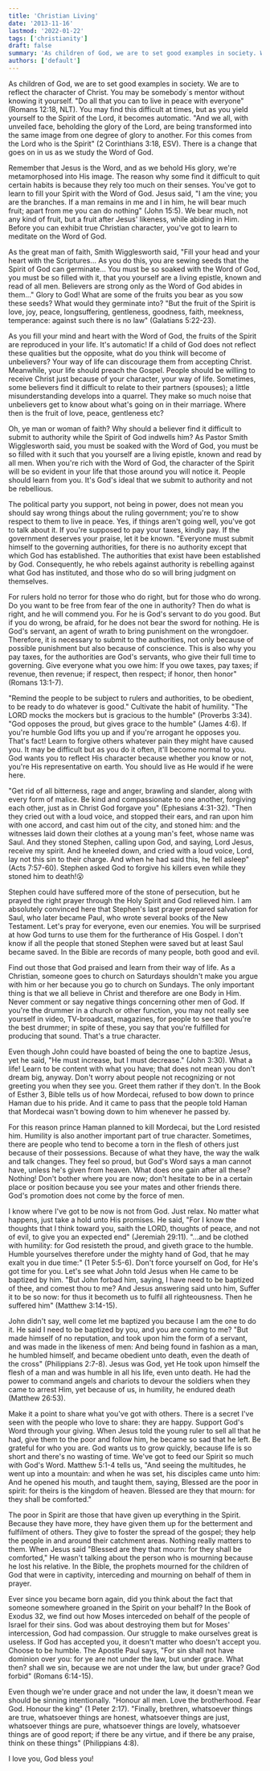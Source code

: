 ```yaml
---
title: 'Christian Living'
date: '2013-11-16'
lastmod: '2022-01-22'
tags: ['christianity']
draft: false
summary: 'As children of God, we are to set good examples in society. We are to reflect the character of Christ. You may be somebody`s mentor without knowing it. "Do all that you can to live in peace with everyone" (Romans 12:18, NLT).'
authors: ['default']
---
```


As children of God, we are to set good examples in society. We are to reflect the character of Christ. You may be somebody`s mentor without knowing it yourself. "Do all that you can to live in peace with everyone" (Romans 12:18, NLT). You may find this difficult at times, but as you yield yourself to the Spirit of the Lord, it becomes automatic. "And we all, with unveiled face, beholding the glory of the Lord, are being transformed into the same image from one degree of glory to another. For this comes from the Lord who is the Spirit" (2 Corinthians 3:18, ESV). There is a change that goes on in us as we study the Word of God.

Remember that Jesus is the Word, and as we behold His glory, we're metamorphosed into His image. The reason why some find it difficult to quit certain habits is because they rely too much on their senses. You've got to learn to fill your Spirit with the Word of God. Jesus said, "I am the vine; you are the branches. If a man remains in me and I in him, he will bear much fruit; apart from me you can do nothing" (John 15:5). We bear much, not any kind of fruit, but a fruit after Jesus' likeness, while abiding in Him. Before you can exhibit true Christian character, you've got to learn to meditate on the Word of God.

As the great man of faith, Smith Wigglesworth said, "Fill your head and your heart with the Scriptures... As you do this, you are sewing seeds that the Spirit of God can germinate... You must be so soaked with the Word of God, you must be so filled with it, that you yourself are a living epistle, known and read of all men. Believers are strong only as the Word of God abides in them..." Glory to God! What are some of the fruits you bear as you sow these seeds? What would they germinate into? "But the fruit of the Spirit is love, joy, peace, longsuffering, gentleness, goodness, faith, meekness, temperance: against such there is no law" (Galatians 5:22-23).

As you fill your mind and heart with the Word of God, the fruits of the Spirit are reproduced in your life. It's automatic! If a child of God does not reflect these qualities but the opposite, what do you think will become of unbelievers? Your way of life can discourage them from accepting Christ. Meanwhile, your life should preach the Gospel. People should be willing to receive Christ just because of your character, your way of life. Sometimes, some believers find it difficult to relate to their partners (spouses); a little misunderstanding develops into a quarrel. They make so much noise that unbelievers get to know about what's going on in their marriage. Where then is the fruit of love, peace, gentleness etc?

Oh, ye man or woman of faith? Why should a believer find it difficult to submit to authority while the Spirit of God indwells him? As Pastor Smith Wigglesworth said, you must be soaked with the Word of God, you must be so filled with it such that you yourself are a living epistle, known and read by all men. When you're rich with the Word of God, the character of the Spirit will be so evident in your life that those around you will notice it. People should learn from you. It's God's ideal that we submit to authority and not be rebellious.

The political party you support, not being in power, does not mean you should say wrong things about the ruling government; you're to show respect to them to live in peace. Yes, if things aren't going well, you've got to talk about it. If you're supposed to pay your taxes, kindly pay. If the government deserves your praise, let it be known. "Everyone must submit himself to the governing authorities, for there is no authority except that which God has established. The authorities that exist have been established by God. Consequently, he who rebels against authority is rebelling against what God has instituted, and those who do so will bring judgment on themselves.

For rulers hold no terror for those who do right, but for those who do wrong. Do you want to be free from fear of the one in authority? Then do what is right, and he will commend you. For he is God's servant to do you good. But if you do wrong, be afraid, for he does not bear the sword for nothing. He is God's servant, an agent of wrath to bring punishment on the wrongdoer. Therefore, it is necessary to submit to the authorities, not only because of possible punishment but also because of conscience. This is also why you pay taxes, for the authorities are God's servants, who give their full time to governing. Give everyone what you owe him: If you owe taxes, pay taxes; if revenue, then revenue; if respect, then respect; if honor, then honor" (Romans 13:1-7).

"Remind the people to be subject to rulers and authorities, to be obedient, to be ready to do whatever is good." Cultivate the habit of humility. "The LORD mocks the mockers but is gracious to the humble" (Proverbs 3:34). "God opposes the proud, but gives grace to the humble" (James 4:6). If you're humble God lifts you up and if you're arrogant he opposes you. That's fact! Learn to forgive others whatever pain they might have caused you. It may be difficult but as you do it often, it'll become normal to you. God wants you to reflect His character because whether you know or not, you're His representative on earth. You should live as He would if he were here.

"Get rid of all bitterness, rage and anger, brawling and slander, along with every form of malice. Be kind and compassionate to one another, forgiving each other, just as in Christ God forgave you" (Ephesians 4:31-32). "Then they cried out with a loud voice, and stopped their ears, and ran upon him with one accord, and cast him out of the city, and stoned him: and the witnesses laid down their clothes at a young man's feet, whose name was Saul. And they stoned Stephen, calling upon God, and saying, Lord Jesus, receive my spirit. And he kneeled down, and cried with a loud voice, Lord, lay not this sin to their charge. And when he had said this, he fell asleep" (Acts 7:57-60). Stephen asked God to forgive his killers even while they stoned him to death!😮

Stephen could have suffered more of the stone of persecution, but he prayed the right prayer through the Holy Spirit and God relieved him. I am absolutely convinced here that Stephen's last prayer prepared salvation for Saul, who later became Paul, who wrote several books of the New Testament. Let's pray for everyone, even our enemies. You will be surprised at how God turns to use them for the furtherance of His Gospel. I don't know if all the people that stoned Stephen were saved but at least Saul became saved. In the Bible are records of many people, both good and evil.

Find out those that God praised and learn from their way of life. As a Christian, someone goes to church on Saturdays shouldn't make you argue with him or her because you go to church on Sundays. The only important thing is that we all believe in Christ and therefore are one Body in Him. Never comment or say negative things concerning other men of God. If you're the drummer in a church or other function, you may not really see yourself in video, TV-broadcast, magazines, for people to see that you're the best drummer; in spite of these, you say that you're fulfilled for producing that sound. That's a true character.

Even though John could have boasted of being the one to baptize Jesus, yet he said, "He must increase, but I must decrease." (John 3:30). What a life! Learn to be content with what you have; that does not mean you don't dream big, anyway. Don't worry about people not recognizing or not greeting you when they see you. Greet them rather if they don't. In the Book of Esther 3, Bible tells us of how Mordecai, refused to bow down to prince Haman due to his pride. And it came to pass that the people told Haman that Mordecai wasn't bowing down to him whenever he passed by.

For this reason prince Haman planned to kill Mordecai, but the Lord resisted him. Humility is also another important part of true character. Sometimes, there are people who tend to become a torn in the flesh of others just because of their possessions. Because of what they have, the way the walk and talk changes. They feel so proud, but God's Word says a man cannot have, unless he's given from heaven. What does one gain after all these? Nothing! Don't bother where you are now; don't hesitate to be in a certain place or position because you see your mates and other friends there. God's promotion does not come by the force of men.

I know where I've got to be now is not from God. Just relax. No matter what happens, just take a hold unto His promises. He said, "For I know the thoughts that I think toward you, saith the LORD, thoughts of peace, and not of evil, to give you an expected end" (Jeremiah 29:11). "...and be clothed with humility: for God resisteth the proud, and giveth grace to the humble. Humble yourselves therefore under the mighty hand of God, that he may exalt you in due time:" (1 Peter 5:5-6). Don't force yourself on God, for He's got time for you. Let's see what John told Jesus when He came to be baptized by him. "But John forbad him, saying, I have need to be baptized of thee, and comest thou to me? And Jesus answering said unto him, Suffer it to be so now: for thus it becometh us to fulfil all righteousness. Then he suffered him" (Matthew 3:14-15).

John didn't say, well come let me baptized you because I am the one to do it. He said I need to be baptized by you, and you are coming to me? "But made himself of no reputation, and took upon him the form of a servant, and was made in the likeness of men: And being found in fashion as a man, he humbled himself, and became obedient unto death, even the death of the cross" (Philippians 2:7-8). Jesus was God, yet He took upon himself the flesh of a man and was humble in all his life, even unto death. He had the power to command angels and chariots to devour the soldiers when they came to arrest Him, yet because of us, in humility, he endured death (Matthew 26:53).

Make it a point to share what you've got with others. There is a secret I've seen with the people who love to share: they are happy. Support God's Word through your giving. When Jesus told the young ruler to sell all that he had, give them to the poor and follow him, he became so sad that he left. Be grateful for who you are. God wants us to grow quickly, because life is so short and there's no wasting of time. We've got to feed our Spirit so much with God's Word. Matthew 5:1-4 tells us, "And seeing the multitudes, he went up into a mountain: and when he was set, his disciples came unto him: And he opened his mouth, and taught them, saying, Blessed are the poor in spirit: for theirs is the kingdom of heaven. Blessed are they that mourn: for they shall be comforted."

The poor in Spirit are those that have given up everything in the Spirit. Because they have more, they have given them up for the betterment and fulfilment of others. They give to foster the spread of the gospel; they help the people in and around their catchment areas. Nothing really matters to them. When Jesus said "Blessed are they that mourn: for they shall be comforted," He wasn't talking about the person who is mourning because he lost his relative. In the Bible, the prophets mourned for the children of God that were in captivity, interceding and mourning on behalf of them in prayer.

Ever since you became born again, did you think about the fact that someone somewhere groaned in the Spirit on your behalf? In the Book of Exodus 32, we find out how Moses interceded on behalf of the people of Israel for their sins. God was about destroying them but for Moses' intercession, God had compassion. Our struggle to make ourselves great is useless. If God has accepted you, it doesn't matter who doesn't accept you. Choose to be humble. The Apostle Paul says, "For sin shall not have dominion over you: for ye are not under the law, but under grace. What then? shall we sin, because we are not under the law, but under grace? God forbid" (Romans 6:14-15).

Even though we're under grace and not under the law, it doesn't mean we should be sinning intentionally. "Honour all men. Love the brotherhood. Fear God. Honour the king" (1 Peter 2:17). "Finally, brethren, whatsoever things are true, whatsoever things are honest, whatsoever things are just, whatsoever things are pure, whatsoever things are lovely, whatsoever things are of good report; if there be any virtue, and if there be any praise, think on these things" (Philippians 4:8).

I love you,
God bless you!
